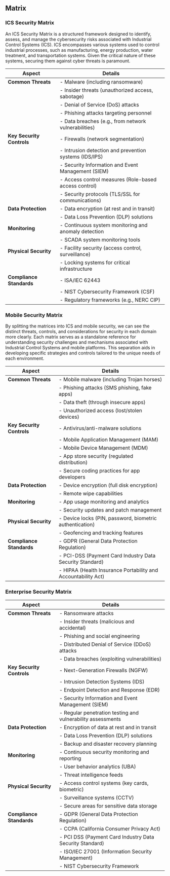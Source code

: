 
## Matrix

### ICS Security Matrix

An ICS Security Matrix is a structured framework designed to identify, assess, and manage the cybersecurity risks associated with Industrial Control Systems (ICS). ICS encompasses various systems used to control industrial processes, such as manufacturing, energy production, water treatment, and transportation systems. Given the critical nature of these systems, securing them against cyber threats is paramount.

| **Aspect**                | **Details**                                           |
|---------------------------|-------------------------------------------------------|
| **Common Threats**        | - Malware (including ransomware)                     |
|                           | - Insider threats (unauthorized access, sabotage)    |
|                           | - Denial of Service (DoS) attacks                    |
|                           | - Phishing attacks targeting personnel                |
|                           | - Data breaches (e.g., from network vulnerabilities)  |
| **Key Security Controls**  | - Firewalls (network segmentation)                    |
|                           | - Intrusion detection and prevention systems (IDS/IPS) |
|                           | - Security Information and Event Management (SIEM)   |
|                           | - Access control measures (Role-based access control) |
|                           | - Security protocols (TLS/SSL for communications)     |
| **Data Protection**        | - Data encryption (at rest and in transit)           |
|                           | - Data Loss Prevention (DLP) solutions                |
| **Monitoring**             | - Continuous system monitoring and anomaly detection   |
|                           | - SCADA system monitoring tools                       |
| **Physical Security**      | - Facility security (access control, surveillance)    |
|                           | - Locking systems for critical infrastructure         |
| **Compliance Standards**   | - ISA/IEC 62443                                       |
|                           | - NIST Cybersecurity Framework (CSF)                  |
|                           | - Regulatory frameworks (e.g., NERC CIP)             |

### Mobile Security Matrix

By splitting the matrices into ICS and mobile security, we can see the distinct threats, controls, and considerations for security in each domain more clearly. Each matrix serves as a standalone reference for understanding security challenges and mechanisms associated with Industrial Control Systems and mobile platforms. This separation aids in developing specific strategies and controls tailored to the unique needs of each environment.

| **Aspect**                | **Details**                                           |
|---------------------------|-------------------------------------------------------|
| **Common Threats**        | - Mobile malware (including Trojan horses)           |
|                           | - Phishing attacks (SMS phishing, fake apps)         |
|                           | - Data theft (through insecure apps)                 |
|                           | - Unauthorized access (lost/stolen devices)          |
| **Key Security Controls**  | - Antivirus/anti-malware solutions                   |
|                           | - Mobile Application Management (MAM)                |
|                           | - Mobile Device Management (MDM)                      |
|                           | - App store security (regulated distribution)         |
|                           | - Secure coding practices for app developers          |
| **Data Protection**        | - Device encryption (full disk encryption)            |
|                           | - Remote wipe capabilities                             |
| **Monitoring**             | - App usage monitoring and analytics                   |
|                           | - Security updates and patch management                |
| **Physical Security**      | - Device locks (PIN, password, biometric authentication) |
|                           | - Geofencing and tracking features                     |
| **Compliance Standards**   | - GDPR (General Data Protection Regulation)            |
|                           | - PCI-DSS (Payment Card Industry Data Security Standard) |
|                           | - HIPAA (Health Insurance Portability and Accountability Act) |

### Enterprise Security Matrix

| **Aspect**                | **Details**                                           |
|---------------------------|-------------------------------------------------------|
| **Common Threats**        | - Ransomware attacks                                  |
|                           | - Insider threats (malicious and accidental)         |
|                           | - Phishing and social engineering                     |
|                           | - Distributed Denial of Service (DDoS) attacks       |
|                           | - Data breaches (exploiting vulnerabilities)         |
| **Key Security Controls**  | - Next-Generation Firewalls (NGFW)                  |
|                           | - Intrusion Detection Systems (IDS)                  |
|                           | - Endpoint Detection and Response (EDR)              |
|                           | - Security Information and Event Management (SIEM)   |
|                           | - Regular penetration testing and vulnerability assessments |
| **Data Protection**        | - Encryption of data at rest and in transit          |
|                           | - Data Loss Prevention (DLP) solutions                |
|                           | - Backup and disaster recovery planning                |
| **Monitoring**             | - Continuous security monitoring and reporting        |
|                           | - User behavior analytics (UBA)                       |
|                           | - Threat intelligence feeds                            |
| **Physical Security**      | - Access control systems (key cards, biometric)      |
|                           | - Surveillance systems (CCTV)                         |
|                           | - Secure areas for sensitive data storage              |
| **Compliance Standards**   | - GDPR (General Data Protection Regulation)           |
|                           | - CCPA (California Consumer Privacy Act)              |
|                           | - PCI DSS (Payment Card Industry Data Security Standard) |
|                           | - ISO/IEC 27001 (Information Security Management)     |
|                           | - NIST Cybersecurity Framework                         |

